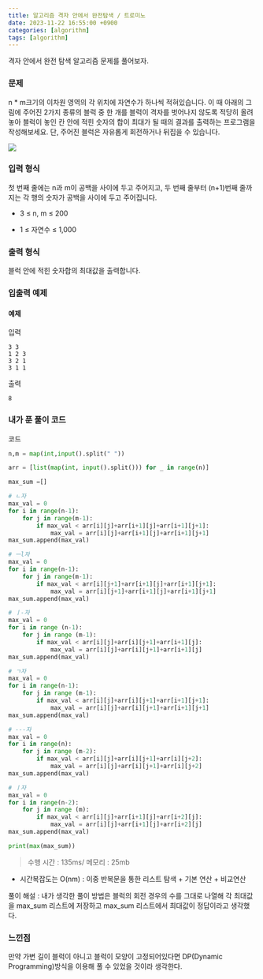 ```yaml
---
title: 알고리즘 격자 안에서 완전탐색 / 트로미노
date: 2023-11-22 16:55:00 +0900
categories: [algorithm]
tags: [algorithm]
---
```


격자 안에서 완전 탐색 알고리즘 문제를 풀어보자.

### 문제
n * m크기의 이차원 영역의 각 위치에 자연수가 하나씩 적혀있습니다. 이 때 아래의 그림에 주어진 2가지 종류의 블럭 중 한 개를 블럭이 격자를 벗어나지 않도록 적당히 올려놓아 블럭이 놓인 칸 안에 적힌 숫자의 합이 최대가 될 때의 결과를 출력하는 프로그램을 작성해보세요. 단, 주어진 블럭은 자유롭게 회전하거나 뒤집을 수 있습니다.

![](https://velog.velcdn.com/images/acadias12/post/44be5ce1-d253-42e1-8227-03900ed67af3/image.png)

### 입력 형식

첫 번째 줄에는 n과 m이 공백을 사이에 두고 주어지고, 두 번째 줄부터 (n+1)번째 줄까지는 각 행의 숫자가 공백을 사이에 두고 주어집니다.

+ 3 ≤ n, m ≤ 200

+ 1 ≤ 자연수 ≤ 1,000

### 출력 형식

블럭 안에 적힌 숫자합의 최대값을 출력합니다.

### 입출력 예제

#### 예제

입력
```
3 3
1 2 3
3 2 1
3 1 1
```

출력
```
8
```

### 내가 푼 풀이 코드

코드
```python
n,m = map(int,input().split(" "))

arr = [list(map(int, input().split())) for _ in range(n)]

max_sum =[]

# ㄴ자
max_val = 0
for i in range(n-1):
    for j in range(m-1):
        if max_val < arr[i][j]+arr[i+1][j]+arr[i+1][j+1]:
            max_val = arr[i][j]+arr[i+1][j]+arr[i+1][j+1]
max_sum.append(max_val)

# ㅡl자
max_val = 0
for i in range(n-1):
    for j in range(m-1):
        if max_val < arr[i][j+1]+arr[i+1][j]+arr[i+1][j+1]:
            max_val = arr[i][j+1]+arr[i+1][j]+arr[i+1][j+1]
max_sum.append(max_val)

# ㅣ-자
max_val = 0
for i in range (n-1):
    for j in range (m-1):
        if max_val < arr[i][j]+arr[i][j+1]+arr[i+1][j]:
            max_val = arr[i][j]+arr[i][j+1]+arr[i+1][j]
max_sum.append(max_val)

# ㄱ자
max_val = 0
for i in range(n-1):
    for j in range (m-1):
        if max_val < arr[i][j]+arr[i][j+1]+arr[i+1][j+1]:
            max_val = arr[i][j]+arr[i][j+1]+arr[i+1][j+1]
max_sum.append(max_val)

# ---자
max_val = 0
for i in range(n):
    for j in range (m-2):
        if max_val < arr[i][j]+arr[i][j+1]+arr[i][j+2]:
            max_val = arr[i][j]+arr[i][j+1]+arr[i][j+2]
max_sum.append(max_val)

# ㅣ자
max_val = 0
for i in range(n-2):
    for j in range (m):
        if max_val < arr[i][j]+arr[i+1][j]+arr[i+2][j]:
            max_val = arr[i][j]+arr[i+1][j]+arr[i+2][j]
max_sum.append(max_val)

print(max(max_sum))
```

> 수행 시간 : 135ms/ 메모리 : 25mb

+ 시간복잡도는 O(nm) : 이중 반복문을 통한 리스트 탐색 + 기본 연산 + 비교연산

풀이 해설 : 내가 생각한 풀이 방법은 블럭의 회전 경우의 수를 그대로 나열해 각 최대값을 max_sum 리스트에 저장하고 max_sum 리스트에서 최대값이 정답이라고 생각했다.

### 느낀점

만약 가변 길이 블럭이 아니고 블럭이 모양이 고정되어있다면 DP(Dynamic Programming)방식을 이용해 풀 수 있었을 것이라 생각한다.